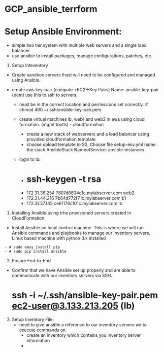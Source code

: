 # GCP_ansible_terrform
# Setup Ansible Environment: 

- simple two tier system with multiple web servers and a single load balancer.
- use ansible to install packages, manage configurations, patches, etc.

1.  Setup Inteventory
- Create sandbox servers thast will need to be configured and managed using Ansible.

- create aws key-pair (compute->EC2->Key Pairs) Name: ansible-key-pair (pem) use this to ssh to servers.
   - must be in the correct location and permissions set correctly. # chmod 400 ~/.ssh/ansible-key-pair.pem
   - create virtual machines lb, web1 and web2 in aws using cloud formation. (mgmt tootls) - cloudformation
     - create a new stack of webservers and a load balancer using provided cloudformation template
     - choose upload template to S3, Choose file setup-env.yml name the stack AnsibleStack NameofService: ansible-instances

   - login to lb: 
     - # ssh-keygen -t rsa
     - 172.31.36.254   7807d8804c1c.mylabserver.com web2
     - 172.31.44.216   7b64d772f71c.mylabserver.com b1
     - 172.31.37.145   ce61176c101c.mylabserver.com lb

1. Installing Ansible using trhe provisioned servers created in CloudFormation.

  -  Install Ansible on local control machine. This is where we will run Ansible commands and playbooks to manage our inventory servers. Linux based machine with python 3.x installed

    - # sudo easy_install pip
    - # sudo pip install ansible

2. Ensure End-to-End
  - Confirm that we have Ansible set up properly and are able to communicate with our inventory servers via SSH.

    # ssh -i ~/.ssh/ansible-key-pair.pem ec2-user@3.133.213.205 (lb)

3. Setup Inventory File:
    - need to give ansible a reference to our inventory servers we to execute commands on.
        - create an inventory which contains you inventory server information
        - 